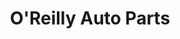 ---
title: "O'Reilly Auto Parts"
url: /indianapolis/oreilly-auto-parts-east-82nd-street/
shop: Autoteile
---
